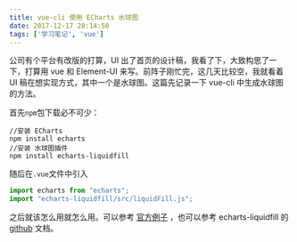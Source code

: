 ```yaml
---
title: vue-cli 使用 ECharts 水球图
date: 2017-12-17 20:14:50
tags: ['学习笔记', 'vue']
---
```

公司有个平台有改版的打算，UI 出了首页的设计稿，我看了下，大致构思了一下，打算用 vue 和 Element-UI 来写。前阵子刚忙完，这几天比较空，我就看着 UI 稿在想实现方式，其中一个是水球图。这篇先记录一下 vue-cli 中生成水球图的方法。
<!--more-->
首先`npm`包下载必不可少：
```
//安装 ECharts
npm install echarts
//安装 水球图插件
npm install echarts-liquidfill
```
随后在`.vue`文件中引入
```javascript
import echarts from "echarts";
import "echarts-liquidfill/src/liquidFill.js";
```
之后就该怎么用就怎么用。可以参考 [官方例子](http://gallery.echartsjs.com/editor.html?c=liquidfill-basic) ，也可以参考 echarts-liquidfill 的 [github](https://github.com/ecomfe/echarts-liquidfill) 文档。
